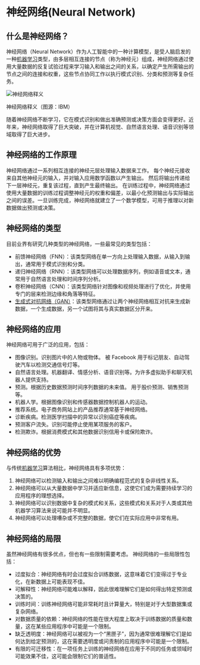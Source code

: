 # 神经网络(Neural Network)

什么是神经网络？
--------

神经网络（Neural Network）作为人工智能中的一种计算模型，是受人脑启发的一种[机器学习](http://localhost:5173/entry/?id=1017)类型，由多层相互连接的节点（称为神经元）组成，神经网络通过使用大量数据的反复试验过程来学习输入和输出之间的关系，以确定产生所需输出的节点之间的连接和权重，这些节点协同工作以执行模式识别、分类和预测等复杂任务。

![神经网络释义](https://ai-bot.cn/wp-content/uploads/2023/03/deep-neural-network.png)

神经网络释义（图源：IBM）

随着神经网络不断学习，它在模式识别和做出准确预测或决策方面会变得更好。近年来，神经网络取得了巨大突破，并在计算机视觉、自然语言处理、语音识别等领域取得了巨大进步。

神经网络的工作原理
---------

神经网络通过一系列相互连接的神经元层处理输入数据来工作。 每个神经元接收来自其他神经元的输入，并对输入应用数学函数以产生输出。 然后将输出传递给下一层神经元，重复该过程，直到产生最终输出。 在训练过程中，神经网络通过使用大量数据的训练过程调整神经元的权重和偏差，以最小化预测输出与实际输出之间的误差。一旦训练完成，神经网络就建立了一个数学模型，可用于推理以对新数据做出预测或决策。

神经网络的类型
-------

目前业界有研究几种类型的神经网络，一些最常见的类型包括：

*   前馈神经网络（FNN）：该类型网络在单一方向上处理输入数据，从输入到输出，通常用于模式识别和分类。
*   递归神经网络（RNN）：该类型网络可以处理数据序列，例如语音或文本，通常用于自然语言处理和时间序列分析。
*   卷积神经网络（CNN）：该类型网络针对图像和视频处理进行了优化，并使用专门的层来检测边缘和角落等特征。
*   [生成式对抗网络（GAN）](http://localhost:5173/entry/?id=1014)：该类型网络通过让两个神经网络相互对抗来生成新数据，一个生成数据，另一个试图将其与真实数据区分开来。

神经网络的应用
-------

神经网络可用于广泛的应用，包括：

*   图像识别。识别图片中的人物或物体。 被 Facebook 用于标记朋友、自动驾驶汽车以检测交通信号灯等。
*   自然语言处理。机器翻译、情感分析、语音识别等。为许多虚拟助手和聊天机器人提供支持。
*   预测。根据历史数据预测时间序列数据的未来值。 用于股价预测、销售预测等。
*   机器人学。根据图像识别和传感器数据控制机器人的运动。
*   推荐系统。电子商务网站上的产品推荐通常基于神经网络。
*   诊断疾病。检测医学扫描中的异常以识别癌症等疾病。
*   预测客户流失。识别可能停止使用某项服务的客户。
*   检测欺诈。根据消费模式和其他数据识别信用卡或保险欺诈。

神经网络的优势
-------

与传统[机器学习](http://localhost:5173/entry/?id=1017)算法相比，神经网络具有多项优势：

1.  神经网络可以检测输入和输出之间难以明确编程范式的复杂非线性关系。
2.  神经网络可以从大量数据中学习并适应新信息，这使它们成为需要持续学习的应用程序的理想选择。
3.  神经网络可以识别数据中复杂的模式和关系，这些模式和关系对于人类或其他机器学习算法来说可能并不明显。
4.  神经网络可以处理嘈杂或不完整的数据，使它们在实际应用中非常有用。

神经网络的局限
-------

虽然神经网络有很多优点，但也有一些限制需要考虑。 神经网络的一些局限性包括：

*   过度拟合：神经网络有时会过度拟合训练数据，这意味着它们变得过于专业化，在新数据上可能表现不佳。
*   可解释性：神经网络可能难以解释，因此很难理解它们是如何得出特定预测或决策的。
*   训练时间：训练神经网络可能非常耗时且计算量大，特别是对于大型数据集或复杂网络。
*   对数据质量的依赖：神经网络的性能在很大程度上取决于训练数据的质量和数量，这在某些应用程序中可能是一个限制。
*   缺乏透明度：神经网络可以被视为一个“黑匣子”，因为通常很难理解它们是如何达到给定预测的，这在需要透明度或问责制的应用程序中可能是一个限制。
*   有限的可迁移性：在一项任务上训练的神经网络在应用于不同的任务或领域时可能效果不佳，这可能会限制它们的普适性。